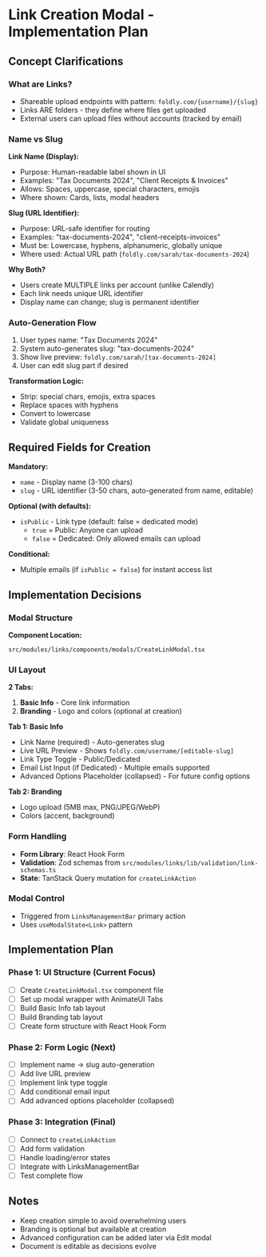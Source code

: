 # Link Creation Modal - Implementation Plan

## Concept Clarifications

### What are Links?
- Shareable upload endpoints with pattern: `foldly.com/{username}/{slug}`
- Links ARE folders - they define where files get uploaded
- External users can upload files without accounts (tracked by email)

### Name vs Slug
**Link Name (Display):**
- Purpose: Human-readable label shown in UI
- Examples: "Tax Documents 2024", "Client Receipts & Invoices"
- Allows: Spaces, uppercase, special characters, emojis
- Where shown: Cards, lists, modal headers

**Slug (URL Identifier):**
- Purpose: URL-safe identifier for routing
- Examples: "tax-documents-2024", "client-receipts-invoices"
- Must be: Lowercase, hyphens, alphanumeric, globally unique
- Where used: Actual URL path (`foldly.com/sarah/tax-documents-2024`)

**Why Both?**
- Users create MULTIPLE links per account (unlike Calendly)
- Each link needs unique URL identifier
- Display name can change; slug is permanent identifier

### Auto-Generation Flow
1. User types name: "Tax Documents 2024"
2. System auto-generates slug: "tax-documents-2024"
3. Show live preview: `foldly.com/sarah/[tax-documents-2024]`
4. User can edit slug part if desired

**Transformation Logic:**
- Strip: special chars, emojis, extra spaces
- Replace spaces with hyphens
- Convert to lowercase
- Validate global uniqueness

## Required Fields for Creation

**Mandatory:**
- `name` - Display name (3-100 chars)
- `slug` - URL identifier (3-50 chars, auto-generated from name, editable)

**Optional (with defaults):**
- `isPublic` - Link type (default: false = dedicated mode)
  - `true` = Public: Anyone can upload
  - `false` = Dedicated: Only allowed emails can upload

**Conditional:**
- Multiple emails (if `isPublic = false`) for instant access list

## Implementation Decisions

### Modal Structure
**Component Location:**
```
src/modules/links/components/modals/CreateLinkModal.tsx
```

### UI Layout
**2 Tabs:**
1. **Basic Info** - Core link information
2. **Branding** - Logo and colors (optional at creation)

**Tab 1: Basic Info**
- Link Name (required) - Auto-generates slug
- Live URL Preview - Shows `foldly.com/username/[editable-slug]`
- Link Type Toggle - Public/Dedicated
- Email List Input (if Dedicated) - Multiple emails supported
- Advanced Options Placeholder (collapsed) - For future config options

**Tab 2: Branding**
- Logo upload (5MB max, PNG/JPEG/WebP)
- Colors (accent, background)

### Form Handling
- **Form Library**: React Hook Form
- **Validation**: Zod schemas from `src/modules/links/lib/validation/link-schemas.ts`
- **State**: TanStack Query mutation for `createLinkAction`

### Modal Control
- Triggered from `LinksManagementBar` primary action
- Uses `useModalState<Link>` pattern

## Implementation Plan

### Phase 1: UI Structure (Current Focus)
- [ ] Create `CreateLinkModal.tsx` component file
- [ ] Set up modal wrapper with AnimateUI Tabs
- [ ] Build Basic Info tab layout
- [ ] Build Branding tab layout
- [ ] Create form structure with React Hook Form

### Phase 2: Form Logic (Next)
- [ ] Implement name → slug auto-generation
- [ ] Add live URL preview
- [ ] Implement link type toggle
- [ ] Add conditional email input
- [ ] Add advanced options placeholder (collapsed)

### Phase 3: Integration (Final)
- [ ] Connect to `createLinkAction`
- [ ] Add form validation
- [ ] Handle loading/error states
- [ ] Integrate with LinksManagementBar
- [ ] Test complete flow

## Notes
- Keep creation simple to avoid overwhelming users
- Branding is optional but available at creation
- Advanced configuration can be added later via Edit modal
- Document is editable as decisions evolve
